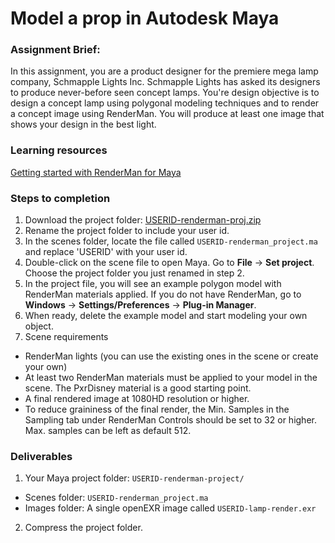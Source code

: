 # Model a prop in Autodesk Maya

### Assignment Brief:
In this assignment, you are a product designer for the premiere mega lamp company, Schmapple Lights Inc. Schmapple Lights has asked its designers to produce never-before seen concept lamps. You're design objective is to design a concept lamp using polygonal modeling techniques and to render a concept image using RenderMan. You will produce at least one image that shows your design in the best light.

### Learning resources
[Getting started with RenderMan for Maya](https://www.lynda.com/Renderman-tutorials/Welcome/442861/461592-4.html)

### Steps to completion
1. Download the project folder: [USERID-renderman-proj.zip](https://github.com/michael-collins/3d-learning-materials/blob/master/downloads/USERID-renderman-proj.zip?raw=true)
2. Rename the project folder to include your user id.
3. In the scenes folder, locate the file called ```USERID-renderman_project.ma``` and replace 'USERID' with your user id.
4. Double-click on the scene file to open Maya. Go to **File** -> **Set project**. Choose the project folder you just renamed in step 2.
5. In the project file, you will see an example polygon model with RenderMan materials applied. If you do not have RenderMan, go to **Windows** -> **Settings/Preferences** -> **Plug-in Manager**.
6. When ready, delete the example model and start modeling your own object.
7. Scene requirements
  - RenderMan lights (you can use the existing ones in the scene or create your own)
  - At least two RenderMan materials must be applied to your model in the scene. The PxrDisney material is a good starting point.
  - A final rendered image at 1080HD resolution or higher.
  - To reduce graininess of the final render, the Min. Samples in the Sampling tab under RenderMan Controls should be set to 32 or higher. Max. samples can be left as default 512.

### Deliverables
1. Your Maya project folder: ```USERID-renderman-project/```
 - Scenes folder: ```USERID-renderman_project.ma```
 - Images folder: A single openEXR image called  ```USERID-lamp-render.exr```
2. Compress the project folder.